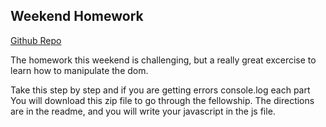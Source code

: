  ## Weekend Homework 

[Github Repo](https://github.com/ga-chicago/vanilla-fellowship)


The homework this weekend is challenging, but a really great excercise to learn
how to manipulate the dom.  

Take this step by step and if you are getting errors console.log each part
You will download this zip file to go through the fellowship.  The directions 
are in the readme, and you will write your javascript in the js file.


